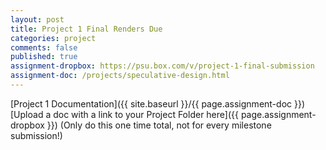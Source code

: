 ```yaml
---
layout: post
title: Project 1 Final Renders Due
categories: project
comments: false
published: true
assignment-dropbox: https://psu.box.com/v/project-1-final-submission
assignment-doc: /projects/speculative-design.html
---
```


[Project 1 Documentation]({{ site.baseurl }}/{{ page.assignment-doc }})  
[Upload a doc with a link to your Project Folder here]({{ page.assignment-dropbox }}) (Only do this one time total, not for every milestone submission!)
